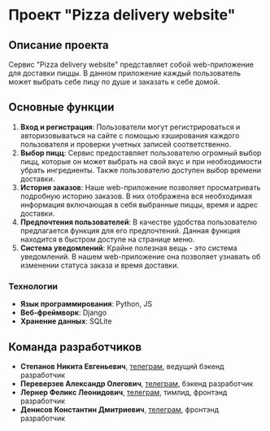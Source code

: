 # Проект "Pizza delivery website"

## Описание проекта

Сервис "Pizza delivery website" представляет собой web-приложение для доставки пиццы. В данном приложение каждый пользователь может выбрать себе пицу по душе и заказать к себе домой.

## Основные функции

1. **Вход и регистрация**: Пользователи могут регистрироваться и авторизовываться на сайте с помощью хэширования каждого пользователя и проверки учетных записей соответственно.
2. **Выбор пицц**: Сервис предоставляет пользователю огромный выбор пицц, которые он может выбрать на свой вкус и при необходимости убрать ингредиенты. Также пользователю доступен выбор времени доставки. 
3. **История заказов**: Наше web-приложение позволяет просматривать подробную историю заказов. В них отображена вся необходимая информация включающая в себя выбранные пиццы, время и адрес доставки.
4. **Предпочтения пользователей**: В качестве удобства пользователю предлагается функция для его предпочтений. Данная функция находится в быстром доступе на странице меню. 
5. **Система уведомлений**: Крайне полезная вещь - это система уведомлений. В нашем web-приложение она позволяет узнавать об изменении статуса заказа и время доставки.

### Технологии

- **Язык программирования**: Python, JS
- **Веб-фреймворк**: Django
- **Хранение данных**: SQLite

## Команда разработчиков
- **Степанов Никита Евгеньевич**, [телеграм](https://t.me/now3e), ведущий бэкенд разработчик
- **Переверзев Александр Олегович**, [телеграм](https://t.me/Rehcr), бэкенд разработчик
- **Лернер Феликс Леонидович**, [телеграм](https://t.me/Gella_Mortella), тимлид, фронтэнд разработчик
- **Денисов Константин Дмитриевич**, [телеграм](https://t.me/Kostya_Denisov), фронтэнд разработчик
